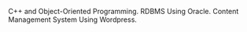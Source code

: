 C++ and Object-Oriented Programming. 
RDBMS Using Oracle.
Content Management System Using Wordpress.
